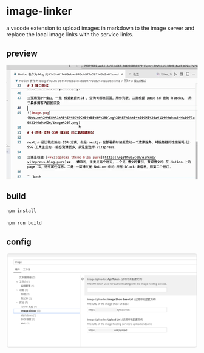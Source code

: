 # image-linker 

a vscode extension to upload images in markdown to the image server and replace the local image links with the service links.

## preview

![alt text](images/preview.gif)

## build

```
npm install

npm run build

```

## config

![alt text](images/config.png)